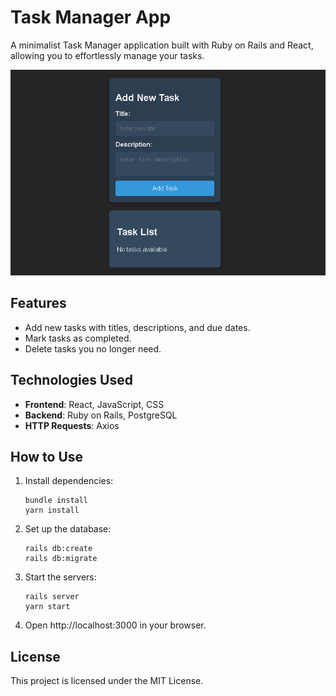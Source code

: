 # Task Manager App

A minimalist Task Manager application built with Ruby on Rails and React, allowing you to effortlessly manage your tasks.


![Task Manager App Screenshot](screenshot.png)

## Features

- Add new tasks with titles, descriptions, and due dates.
- Mark tasks as completed.
- Delete tasks you no longer need.

## Technologies Used

- **Frontend**: React, JavaScript, CSS 
- **Backend**: Ruby on Rails, PostgreSQL
- **HTTP Requests**: Axios

## How to Use

1. Install dependencies:

   ```
   bundle install
   yarn install

2. Set up the database:
    ```
   rails db:create
   rails db:migrate

3. Start the servers:
    ```
   rails server
   yarn start

4. Open http://localhost:3000 in your browser.

## License
This project is licensed under the MIT License.
